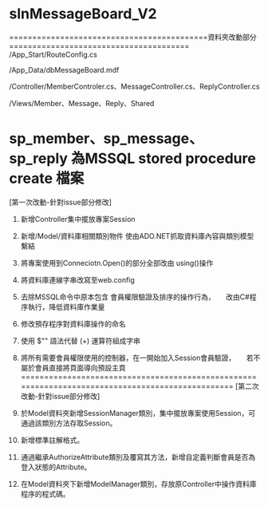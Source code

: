 # slnMessageBoard_V2
===========================================資料夾改動部分=======================================
/App_Start/RouteConfig.cs

/App_Data/dbMessageBoard.mdf

/Controller/MemberControler.cs、MessageController.cs、ReplyController.cs

/Views/Member、Message、Reply、Shared 

sp_member、sp_message、sp_reply 為MSSQL stored procedure create 檔案
===============================================================================================
[第一次改動-針對issue部分修改]
1. 新增Controller集中擺放專案Session

2. 新增/Model/資料庫相關類別物件 使由ADO.NET抓取資料庫內容與類別模型繫結

3. 將專案使用到Conneciotn.Open()的部分全部改由 using()操作

4. 將資料庫連線字串改寫至web.config

5. 去除MSSQL命令中原本包含 會員權限驗證及排序的操作行為，
　 改由C#程序執行，降低資料庫作業量

6. 修改預存程序對資料庫操作的命名

7. 使用 $"" 語法代替 (+) 運算符組成字串

8. 將所有需要會員權限使用的控制器，在一開始加入Session會員驗證，
　 若不屬於會員直接將頁面導向預設主頁
  =================================================================================================
[第二次改動-針對issue部分修改]
1. 於Model資料夾新增SessionManager類別，集中擺放專案使用Session，可通過該類別方法存取Session。

2. 新增標準註解格式。

3. 通過繼承AuthorizeAttribute類別及覆寫其方法，新增自定義判斷會員是否為登入狀態的Attribute。

4. 在Model資料夾下新增ModelManager類別，存放原Controller中操作資料庫程序的程式碼。
